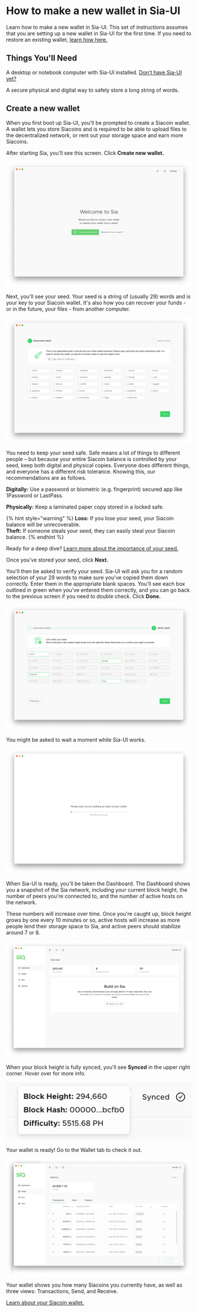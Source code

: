 # How to make a new wallet in Sia-UI

Learn how to make a new wallet in Sia-UI. This set of instructions assumes that you are setting up a new wallet in Sia-UI for the first time. If you need to restore an existing wallet, [learn how here.](how-to-restore-a-wallet-from-a-seed-in-sia-ui.md)

## Things You'll Need

A desktop or notebook computer with Sia-UI installed. [Don't have Sia-UI yet?](http://sia.tech/get-started)

A secure physical and digital way to safely store a long string of words.

## Create a new wallet

When you first boot up Sia-UI, you'll be prompted to create a Siacoin wallet. A wallet lets you store Siacoins and is required to be able to upload files to the decentralized network, or rent out your storage space and earn more Siacoins.

After starting Sia, you'll see this screen. Click **Create new wallet.**

![](../../.gitbook/assets/restore-1%20%282%29%20%282%29.png)

Next, you'll see your seed. Your seed is a string of \(usually 29\) words and is your key to your Siacoin wallet. It's also how you can recover your funds - or in the future, your files - from another computer.

![](../../.gitbook/assets/new-2.png)

You need to keep your seed safe. Safe means a lot of things to different people – but because your entire Siacoin balance is controlled by your seed, keep both digital and physical copies. Everyone does different things, and everyone has a different risk tolerance. Knowing this, our recommendations are as follows.

**Digitally:** Use a password or biometric \(e.g. fingerprint\) secured app like 1Password or LastPass.

**Physically:** Keep a laminated paper copy stored in a locked safe.

{% hint style="warning" %}
**Loss:** If you lose your seed, your Siacoin balance will be unrecoverable.  
**Theft:** If someone steals your seed, they can easily steal your Siacoin balance.
{% endhint %}

Ready for a deep dive? [Learn more about the importance of your seed.](../the-importance-of-your-seed.md)

Once you've stored your seed, click **Next.**

You'll then be asked to verify your seed. Sia-UI will ask you for a random selection of your 29 words to make sure you've copied them down correctly. Enter them in the appropriate blank spaces. You'll see each box outlined in green when you've entered them correctly, and you can go back to the previous screen if you need to double check. Click **Done.**

![](../../.gitbook/assets/new-3.png)

You might be asked to wait a moment while Sia-UI works.

![](../../.gitbook/assets/new-4.png)

When Sia-UI is ready, you'll be taken the Dashboard. The Dashboard shows you a snapshot of the Sia network, including your current block height, the number of peers you're connected to, and the number of active hosts on the network.

These numbers will increase over time. Once you're caught up, block height grows by one every 10 minutes or so, active hosts will increase as more people lend their storage space to Sia, and active peers should stabilize around 7 or 8.

![](../../.gitbook/assets/new-5.png)

When your block height is fully synced, you'll see **Synced** in the upper right corner. Hover over for more info.

![](../../.gitbook/assets/new-6.png)

Your wallet is ready! Go to the Wallet tab to check it out.

![](../../.gitbook/assets/send-1.png)

Your wallet shows you how many Siacoins you currently have, as well as three views: Transactions, Send, and Receive.

[Learn about your Siacoin wallet.](../wallet-overview.md)


